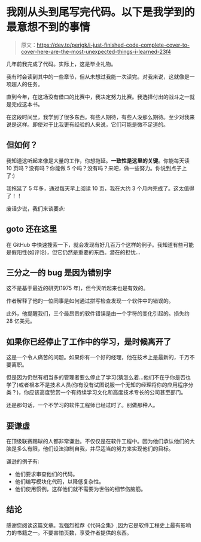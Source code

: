 # 我刚从头到尾写完代码。以下是我学到的最意想不到的事情

> 原文：<https://dev.to/perigk/i-just-finished-code-complete-cover-to-cover-here-are-the-most-unexpected-things-i-learned-23f4>

几年前我完成了代码。实际上，这是毕业礼物。

我有时会读到其中的一些章节，但从未想过我能一次读完。对我来说，这就像是一项超人的任务。

直到今年，在这场没有借口的比赛中，我决定努力比赛。我选择付出的战斗之一就是完成这本书。

在这段时间里，我学到了很多东西。有些人期待，有些人没那么期待。至少对我来说是这样。即使对于比我更有经验的人来说，它们可能是微不足道的。

## 但如何？

我知道这听起来像是大量的工作，你想拖延。**一致性是这里的关键**。你能每天读 10 页吗？没有吗？你能做 5 个吗？没有吗？来吧，做一些努力。你说到点子上了:)

我拖延了 5 年多，通过每天早上阅读 10 页，我在大约 3 个月内完成了。这太值得了！！

废话少说，我们来谈要点:

## goto 还在这里

在 GitHub 中快速搜索一下，就会发现有好几百万个这样的例子。我知道有些可能是假阳性(如评论)，但它仍然是重要的东西。潜在的担忧...

## 三分之一的 bug 是因为错别字

这不是基于最近的研究(1975 年)，但今天听起来也是有效的。

作者解释了他的一位同事是如何通过拼写检查发现一个软件中的错误的。

此外，他提醒我们，三个最昂贵的软件错误是由一个字符的变化引起的。损失约 28 亿美元。

## 如果你已经停止了工作中的学习，是时候离开了

这是一个令人痛苦的问题。如果你有一个好的经理，他在技术上是最新的，千万不要离职。

但是因为仍然有相当多的管理者要么停止了学习(猜怎么着...他们不在乎你是否也学了)或者根本不是技术人员(你有没有试图说服一个无知的经理将你的应用程序分类？)，你应该高度赞赏一个有持续学习文化和高度技术专长的公司甚至部门。

还是那句话，一个不学习的软件工程师已经过时了。别做那种人。

## 要谦虚

在顶级联赛踢球的人都非常谦逊。不仅仅是在软件工程中。因为他们承认他们的大脑是多么有限，他们设法抑制自我，并尽适当的努力来实现他们的目标。

谦逊的例子有:

*   他们要求审查他们的代码。
*   他们编写模块化代码，以降低复杂性。
*   他们使用惯例，这样他们就不需要为世俗的细节伤脑筋。

## 结论

感谢您阅读这篇文章。我强烈推荐《代码全集》,因为它是软件工程史上最有影响力的书籍之一。不要害怕页数，享受作者提供的东西。